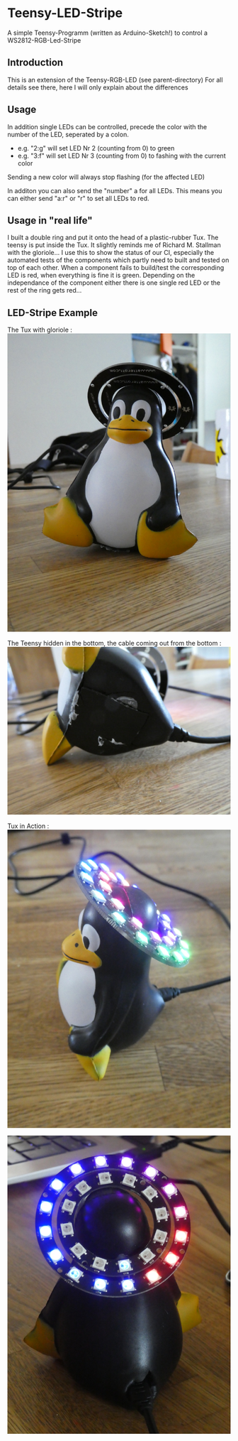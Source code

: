 # Teensy-LED-Stripe
A simple Teensy-Programm (written as Arduino-Sketch!) to control a WS2812-RGB-Led-Stripe

## Introduction
This is an extension of the Teensy-RGB-LED (see parent-directory)
For all details see there, here I will only explain about the differences

## Usage
In addition single LEDs can be controlled, precede the color with the number of the LED, seperated by a colon.
- e.g. "2:g" will set LED Nr 2 (counting from 0) to green
- e.g. "3:f" will set LED Nr 3 (counting from 0) to fashing with the current color

Sending a new color will always stop flashing (for the affected LED)

In additon you can also send the "number" a for all LEDs.
This means you can either send "a:r" or "r" to set all LEDs to red.


## Usage in "real life"
I built a double ring and put it onto the head of a plastic-rubber Tux.
The teensy is put inside the Tux.
It slightly reminds me of Richard M. Stallman with the gloriole...
I use this to show the status of our CI, especially the automated tests of the components which partly need to built and tested on top of each other.
When a component fails to build/test the corresponding LED is red, when everything is fine it is green.
Depending on the independance of the component either there is one single red LED or the rest of the ring gets red...


## LED-Stripe Example

The Tux with gloriole :
 ![The Tux with gloriole](Tux_gloriole_sm.jpg)

The Teensy hidden in the bottom, the cable coming out from the bottom :
 ![Hidden Teensy](Teensy_hidden_sm.jpg)

 Tux in Action :
 ![in Action](Tux_in_action_I_sm.jpg)

 ![in Action II](Tux_in_action_II_sm.jpg)

